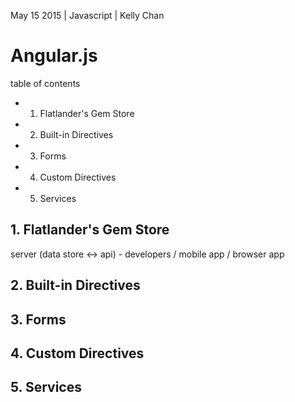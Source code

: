 May 15 2015 | Javascript | Kelly Chan
# Angular.js

table of contents
- 1. Flatlander's Gem Store
- 2. Built-in Directives
- 3. Forms
- 4. Custom Directives
- 5. Services

## 1. Flatlander's Gem Store

server (data store <-> api) - developers / mobile app / browser app

## 2. Built-in Directives
## 3. Forms
## 4. Custom Directives
## 5. Services
